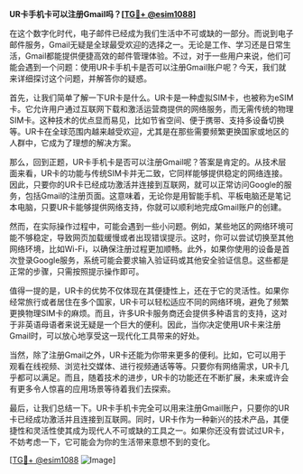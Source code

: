 **UR卡手机卡可以注册Gmail吗？[[TG💪+ @esim1088](https://t.me/s/esim1088)]**

在这个数字化时代，电子邮件已经成为我们生活中不可或缺的一部分。而说到电子邮件服务，Gmail无疑是全球最受欢迎的选择之一。无论是工作、学习还是日常生活，Gmail都能提供便捷高效的邮件管理体验。不过，对于一些用户来说，他们可能会遇到一个问题：使用UR卡手机卡是否可以注册Gmail账户呢？今天，我们就来详细探讨这个问题，并解答你的疑惑。

首先，让我们简单了解一下UR卡是什么。UR卡是一种虚拟SIM卡，也被称为eSIM卡。它允许用户通过互联网下载和激活运营商提供的网络服务，而无需传统的物理SIM卡。这种技术的优点显而易见，比如节省空间、便于携带、支持多设备切换等。UR卡在全球范围内越来越受欢迎，尤其是在那些需要频繁更换国家或地区的人群中，它成为了理想的解决方案。

那么，回到正题，UR卡手机卡是否可以注册Gmail呢？答案是肯定的。从技术层面来看，UR卡的功能与传统SIM卡并无二致，它同样能够提供稳定的网络连接。因此，只要你的UR卡已经成功激活并连接到互联网，就可以正常访问Google的服务，包括Gmail的注册页面。这意味着，无论你是用智能手机、平板电脑还是笔记本电脑，只要UR卡能够提供网络支持，你就可以顺利地完成Gmail账户的创建。

然而，在实际操作过程中，可能会遇到一些小问题。例如，某些地区的网络环境可能不够稳定，导致网页加载缓慢或者出现错误提示。这时，你可以尝试切换至其他网络环境，比如Wi-Fi，以确保注册过程更加顺畅。此外，如果你使用的设备是首次登录Google服务，系统可能会要求输入验证码或其他安全验证信息。这些都是正常的步骤，只需按照提示操作即可。

值得一提的是，UR卡的优势不仅体现在其便捷性上，还在于它的灵活性。如果你经常旅行或者居住在多个国家，UR卡可以轻松适应不同的网络环境，避免了频繁更换物理SIM卡的麻烦。而且，许多UR卡服务商还会提供多种语言的支持，这对于非英语母语者来说无疑是一个巨大的便利。因此，当你决定使用UR卡来注册Gmail时，可以放心地享受这一现代化工具带来的好处。

当然，除了注册Gmail之外，UR卡还能为你带来更多的便利。比如，它可以用于观看在线视频、浏览社交媒体、进行视频通话等等。只要你有网络需求，UR卡几乎都可以满足。而且，随着技术的进步，UR卡的功能还在不断扩展，未来或许会有更多令人惊喜的应用场景等待着我们去探索。

最后，让我们总结一下。UR卡手机卡完全可以用来注册Gmail账户，只要你的UR卡已经成功激活并且连接到互联网。同时，UR卡作为一种新兴的技术产品，其便捷性和灵活性使其成为现代人不可或缺的工具之一。如果你还没有尝试过UR卡，不妨考虑一下，它可能会为你的生活带来意想不到的变化。

[[TG💪+ @esim1088](https://t.me/s/esim1088) ![Image](https://i.postimg.cc/4NQfJmqS/Snipaste-2025-05-13-00-14-12.png)]